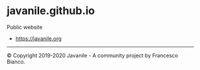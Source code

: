 # javanile.github.io

Public website

* https://javanile.org

----

© Copyright 2019-2020 Javanile - A community project by Francesco Bianco.

